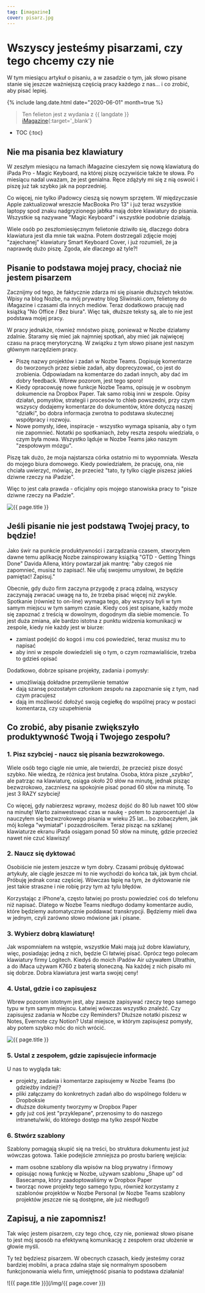 ```yaml
---
tag: [imagazine]
cover: pisarz.jpg
---
```



# Wszyscy jesteśmy pisarzami, czy tego chcemy czy nie

W tym miesiącu artykuł o pisaniu, a w zasadzie o tym, jak słowo pisane stanie się jeszcze ważniejszą częścią pracy każdego z nas… i co zrobić, aby pisać lepiej.

<!--More-->

{% include lang.date.html date="2020-06-01" month=true %}

> Ten felieton jest z wydania z {{ langdate }} [iMagazine](https://imagazine.pl){:target='_blank'}

* TOC
{:toc}

## Nie ma pisania bez klawiatury

W zeszłym miesiącu na łamach iMagazine cieszyłem się nową klawiaturą do iPada Pro - Magic Keyboard, na której piszę oczywiście także te słowa. Po miesiącu nadal uważam, że jest genialna. Ręce zdążyły mi się z nią oswoić i piszę już tak szybko jak na poprzedniej.

Co więcej, nie tylko iPadowcy cieszą się nowym sprzętem. W międzyczasie Apple zaktualizował wreszcie MacBooka Pro 13" i już teraz wszystkie laptopy spod znaku nadgryzionego jabłka mają dobre klawiatury do pisania. Wszystkie są nazywane "Magic Keyboard" i wszystkie podobnie działają.

Wiele osób po zeszłomiesięcznym felietonie dziwiło się, dlaczego dobra klawiatura jest dla mnie tak ważna. Potem dostrzegali zdjęcie mojej "zajechanej" klawiatury Smart Keyboard Cover, i już rozumieli, że ja naprawdę dużo piszę. Zgoda, ale dlaczego aż tyle?!

## Pisanie to podstawa mojej pracy, chociaż nie jestem pisarzem

Zacznijmy od tego, że faktycznie zdarza mi się pisanie dłuższych tekstów. Wpisy na blog Nozbe, na mój prywatny blog Sliwinski.com, felietony do iMagazine i czasami dla innych mediów. Teraz dodatkowo pracuję nad książką "No Office / Bez biura". Więc tak, dłuższe teksty są, ale to nie jest podstawa mojej pracy.

W pracy jednakże, również mnóstwo piszę, ponieważ w Nozbe działamy zdalnie. Staramy się mieć jak najmniej spotkań, aby mieć jak najwięcej czasu na pracę merytoryczną. W związku z tym słowo pisane jest naszym głównym narzędziem pracy.

- Piszę nazwy projektów i zadań w Nozbe Teams. Dopisuję komentarze do tworzonych przez siebie zadań, aby doprecyzować, co jest do zrobienia. Odpowiadam na komentarze do zadań innych, aby dać im dobry feedback. Wbrew pozorom, jest tego sporo!
- Kiedy opracowuję nowe funkcje Nozbe Teams, opisuję je w osobnym dokumencie na Dropbox Paper. Tak samo robią inni w zespole. Opisy działań, pomysłów, strategii i procesów to chleb powszedni, przy czym wszyscy dodajemy komentarze do dokumentów, które dotyczą naszej "działki", bo dobra informacja zwrotna to podstawa skutecznej współpracy i rozwoju.
- Nowe pomysły, idee, inspiracje - wszystko wymaga spisania, aby o tym nie zapomnieć. Notatki po spotkaniach, żeby reszta zespołu wiedziała, o czym była mowa. Wszystko ląduje w Nozbe Teams jako naszym "zespołowym mózgu".

Piszę tak dużo, że moja najstarsza córka ostatnio mi to wypomniała. Weszła do mojego biura domowego. Kiedy powiedziałem, że pracuję, ona, nie chciała uwierzyć, mówiąc, że przecież "tato, ty tylko ciągle piszesz jakieś dziwne rzeczy na iPadzie".

Więc to jest cała prawda - oficjalny opis mojego stanowiska pracy to "pisze dziwne rzeczy na iPadzie".

![{{ page.title }}](/img/pisarz2.jpg)

## Jeśli pisanie nie jest podstawą Twojej pracy, to będzie!

Jako świr na punkcie produktywności i zarządzania czasem, stworzyłem dawne temu aplikację Nozbe zainspirowany książką "GTD - Getting Things Done" Davida Allena, który powtarzał jak mantrę: "aby czegoś nie zapomnieć, musisz to zapisać!. Nie ufaj swojemu umysłowi, że będzie pamiętać! Zapisuj."

Obecnie, gdy dużo firm zaczyna przygodę z pracą zdalną, wszyscy zaczynają zwracać uwagę na to, że trzeba pisać więcej niż zwykle. Spotkanie (również to on-line) wymaga tego, aby wszyscy byli w tym samym miejscu w tym samym czasie. Kiedy coś jest spisane, każdy może się zapoznać z treścią w dowolnym, dogodnym dla siebie momencie. To jest duża zmiana, ale bardzo istotna z punktu widzenia komunikacji w zespole, kiedy nie każdy jest w biurze:

- zamiast podejść do kogoś i mu coś powiedzieć, teraz musisz mu to napisać
- aby inni w zespole dowiedzieli się o tym, o czym rozmawialiście, trzeba to gdzieś opisać

Dodatkowo, dobrze spisane projekty, zadania i pomysły:

- umożliwiają dokładne przemyślenie tematów
- dają szansę pozostałym członkom zespołu na zapoznanie się z tym, nad czym pracujesz
- dają im możliwość dołożyć swoją cegiełkę do wspólnej pracy w postaci komentarza, czy uzupełnienia

## Co zrobić, aby pisanie zwiększyło produktywność Twoją i Twojego zespołu?

### 1. Pisz szybciej - naucz się pisania bezwzrokowego.

Wiele osób tego ciągle nie umie, ale twierdzi, że przecież pisze dosyć szybko. Nie wiedzą, że różnica jest brutalna. Osoba, która pisze „szybko”, ale patrząc na klawiaturę, osiąga około 20 słów na minutę, jednak pisząc bezwzrokowo, zaczniesz na spokojnie pisać ponad 60 słów na minutę. To jest 3 RAZY szybciej!

Co więcej, gdy nabierzesz wprawy, możesz dojść do 80 lub nawet 100 słów na minutę! Warto zainwestować czas w naukę - potem to zaprocentuje! Ja nauczyłem się bezwzrokowego pisania w wieku 25 lat… bo zobaczyłem, jak mój kolega "wymiatał" i pozazdrościłem. Teraz pisząc na szklanej klawiaturze ekranu iPada osiągam ponad 50 słów na minutę, gdzie przecież nawet nie czuć klawiszy!

### 2. Naucz się dyktować

Osobiście nie jestem jeszcze w tym dobry. Czasami próbuję dyktować artykuły, ale ciągle jeszcze mi to nie wychodzi do końca tak, jak bym chciał. Próbuję jednak coraz częściej. Wówczas łapię na tym, że dyktowanie nie jest takie straszne i nie robię przy tym aż tylu błędów.

Korzystając z iPhone'a, często łatwiej po prostu powiedzieć coś do telefonu niż napisać. Dlatego w Nozbe Teams niedługo dodamy komentarze audio, które będziemy automatycznie poddawać transkrypcji. Będziemy mieli dwa w jednym, czyli zarówno słowo mówione jak i pisane.

### 3. Wybierz dobrą klawiaturę!

Jak wspomniałem na wstępie, wszystkie Maki mają już dobre klawiatury, więc, posiadając jedną z nich, będzie Ci łatwiej pisać. Oprócz tego polecam klawiatury firmy Logitech. Kiedyś do moich iPadów Air używałem Ultrathin, a do iMaca używam K760 z baterią słoneczną. Na każdej z nich pisało mi się dobrze. Dobra klawiatura jest warta swojej ceny!

### 4. Ustal, gdzie i co zapisujesz

Wbrew pozorom istotnym jest, aby zawsze zapisywać rzeczy tego samego typu w tym samym miejscu. Łatwiej wówczas wszystko znaleźć. Czy zapisujesz zadania w Nozbe czy Reminders? Dłuższe notatki piszesz w Notes, Evernote czy Notion? Ustal miejsce, w którym zapisujesz pomysły, aby potem szybko móc do nich wrócić.

![{{ page.title }}](/img/pisarz3.jpg)

### 5. Ustal z zespołem, gdzie zapisujecie informacje

U nas to wygląda tak:

- projekty, zadania i komentarze zapisujemy w Nozbe Teams (bo gdzieżby indziej!?
- pliki załączamy do konkretnych zadań albo do wspólnego folderu w Dropboksie
- dłuższe dokumenty tworzymy w Dropbox Paper
- gdy już coś jest "przyklepane", przenosimy to do naszego intranetu/wiki, do którego dostęp ma tylko zespół Nozbe

### 6. Stwórz szablony

Szablony pomagają skupić się na treści, bo struktura dokumentu jest już wówczas gotowa. Takie podejście zmniejsza po prostu barierę wejścia:

- mam osobne szablony dla wpisów na blog prywatny i firmowy
- opisując nową funkcję w Nozbe, używam szablonu „Shape up” od Basecampa, który zaadoptowaliśmy w Dropbox Paper
- tworząc nowe projekty tego samego typu, również korzystamy z szablonów projektów w Nozbe Personal (w Nozbe Teams szablony projektów jeszcze nie są dostępne, ale już niedługo!)

## Zapisuj, a nie zapomnisz!

Tak więc jestem pisarzem, czy tego chcę, czy nie, ponieważ słowo pisane to jest mój sposób na efektywną komunikację z zespołem oraz ułożenie w głowie myśli.

Ty też będziesz pisarzem. W obecnych czasach, kiedy jesteśmy coraz bardziej mobilni, a praca zdalna staje się normalnym sposobem funkcjonowania wielu firm, umiejętność pisania to podstawa działania!

![{{ page.title }}](/img/{{ page.cover }})

[n]: https://nozbe.com/pl/?a=mike